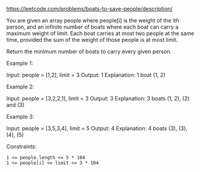 https://leetcode.com/problems/boats-to-save-people/description/

You are given an array people where people[i] is the weight of the ith person, and an infinite number of boats where each boat can carry a maximum weight of limit. Each boat carries at most two people at the same time, provided the sum of the weight of those people is at most limit.

Return the minimum number of boats to carry every given person.

 

Example 1:

Input: people = [1,2], limit = 3
Output: 1
Explanation: 1 boat (1, 2)

Example 2:

Input: people = [3,2,2,1], limit = 3
Output: 3
Explanation: 3 boats (1, 2), (2) and (3)

Example 3:

Input: people = [3,5,3,4], limit = 5
Output: 4
Explanation: 4 boats (3), (3), (4), (5)


Constraints:

    1 <= people.length <= 5 * 104
    1 <= people[i] <= limit <= 3 * 104

